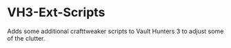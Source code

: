 # VH3-Ext-Scripts
Adds some additional crafttweaker scripts to Vault Hunters 3 to adjust some of the clutter.
